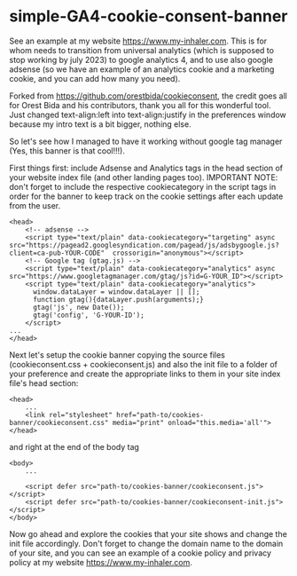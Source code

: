 # simple-GA4-cookie-consent-banner
See an example at my website https://www.my-inhaler.com.
This is for whom needs to transition from universal analytics (which is supposed to stop working by july 2023) to google analytics 4, and to use also google adsense (so we have an example of an analytics cookie and a marketing cookie, and you can add how many you need).

Forked from https://github.com/orestbida/cookieconsent, the credit goes all for Orest Bida and his contributors, thank you all for this wonderful tool. Just changed text-align:left into text-align:justify in the preferences window because my intro text is a bit bigger, nothing else.

So let's see how I managed to have it working without google tag manager (Yes, this banner is that cool!!!).

First things first: include Adsense and Analytics tags in the head section of your website index file (and other landing pages too). IMPORTANT
NOTE: don't forget to include the respective cookiecategory in the script tags in order for the banner to keep track on the cookie settings after each update from the user.
```
<head>
	<!-- adsense -->
	<script type="text/plain" data-cookiecategory="targeting" async src="https://pagead2.googlesyndication.com/pagead/js/adsbygoogle.js?client=ca-pub-YOUR-CODE"  crossorigin="anonymous"></script>
	<!-- Google tag (gtag.js) -->
	<script type="text/plain" data-cookiecategory="analytics" async src="https://www.googletagmanager.com/gtag/js?id=G-YOUR_ID"></script>
	<script type="text/plain" data-cookiecategory="analytics">
	  window.dataLayer = window.dataLayer || [];
	  function gtag(){dataLayer.push(arguments);}
	  gtag('js', new Date());
	  gtag('config', 'G-YOUR-ID');
	</script>
...
</head>
```
 
Next let's setup the cookie banner copying the source files (cookieconsent.css + cookieconsent.js) and also the init file to a folder of your preference and create the appropriate links to them in your site index file's head section:
```
<head>
	...
	<link rel="stylesheet" href="path-to/cookies-banner/cookieconsent.css" media="print" onload="this.media='all'">
</head>
```
and right at the end of the body tag
```
<body>
	...

	<script defer src="path-to/cookies-banner/cookieconsent.js"></script>
	<script defer src="path-to/cookies-banner/cookieconsent-init.js"></script>
</body>
```
Now go ahead and explore the cookies that your site shows and change the init file accordingly. Don't forget to change the domain name to the domain of your site, and you can see an example of a cookie policy and privacy policy at my website https://www.my-inhaler.com.
